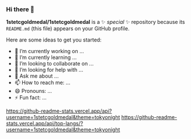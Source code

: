 ### Hi there 👋

**1stetcgoldmedal/1stetcgoldmedal** is a ✨ _special_ ✨ repository because its `README.md` (this file) appears on your GitHub profile.

Here are some ideas to get you started:

- 🔭 I’m currently working on ...
- 🌱 I’m currently learning ...
- 👯 I’m looking to collaborate on ...
- 🤔 I’m looking for help with ...
- 💬 Ask me about ...
- 📫 How to reach me: ...
- 😄 Pronouns: ...
- ⚡ Fun fact: ...

https://github-readme-stats.vercel.app/api?username=1stetcgoldmedal&theme=tokyonight
https://github-readme-stats.vercel.app/api/top-langs/?username=1stetcgoldmedal&theme=tokyonight
